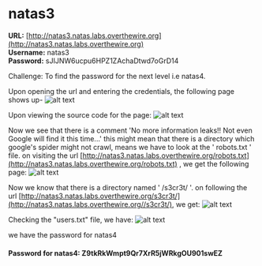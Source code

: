 # natas3

**URL:** [http://natas3.natas.labs.overthewire.org](http://natas3.natas.labs.overthewire.org)<br>
**Username:** natas3<br>
**Password:** sJIJNW6ucpu6HPZ1ZAchaDtwd7oGrD14<br>
 
Challenge:
To find the password for the next level i.e natas4.

Upon opening the url and entering the credentials, the following page shows up- 
![alt text](https://i.imgur.com/rwuL6qY.png?1)

Upon viewing the source code for the page:
![alt text](https://i.imgur.com/8Z44feY.png?1)

Now we see that there is a comment 'No more information leaks!! Not even Google will find it this time...' this might mean that there is a directory which google's spider might not crawl, means we have to look at the ' robots.txt ' file. on visiting the url [http://natas3.natas.labs.overthewire.org/robots.txt](http://natas3.natas.labs.overthewire.org/robots.txt) , we get the following page:
![alt text](https://i.imgur.com/SiwW2BC.png?1)

Now we know that there is a directory named ' /s3cr3t/ '. on following the url [http://natas3.natas.labs.overthewire.org/s3cr3t/](http://natas3.natas.labs.overthewire.org//s3cr3t/), we get: 
![alt text](https://i.imgur.com/OdG3i8t.png?1)

Checking the "users.txt" file, we have:
![alt text](https://i.imgur.com/7sGs2zj.png?1)

we have the password for natas4

#### Password for natas4: **Z9tkRkWmpt9Qr7XrR5jWRkgOU901swEZ**
